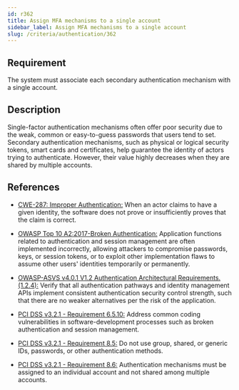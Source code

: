 ```yaml
---
id: r362
title: Assign MFA mechanisms to a single account
sidebar_label: Assign MFA mechanisms to a single account
slug: /criteria/authentication/362
---
```


## Requirement

The system must associate
each secondary authentication mechanism
with a single account.

## Description

Single-factor authentication mechanisms
often offer poor security
due to the weak, common
or easy-to-guess passwords
that users tend to set.
Secondary authentication mechanisms,
such as physical
or logical security tokens,
smart cards and certificates,
help guarantee the identity of actors
trying to authenticate.
However,
their value highly decreases
when they are shared
by multiple accounts.

## References

- [CWE-287: Improper Authentication:](https://cwe.mitre.org/data/definitions/287.html)
When an actor claims to have a given identity,
the software does not prove
or insufficiently proves
that the claim is correct.

- [OWASP Top 10 A2:2017-Broken Authentication:](https://owasp.org/www-project-top-ten/OWASP_Top_Ten_2017/Top_10-2017_A2-Broken_Authentication)
Application functions related to authentication
and session management
are often implemented incorrectly,
allowing attackers to compromise passwords, keys,
or session tokens,
or to exploit other implementation flaws
to assume other users' identities
temporarily or permanently.

- [OWASP-ASVS v4.0.1 V1.2 Authentication Architectural Requirements.(1.2.4):](https://owasp.org/www-project-application-security-verification-standard/)
Verify that all authentication pathways
and identity management APIs implement
consistent authentication security control strength,
such that there are no weaker alternatives
per the risk of the application.

- [PCI DSS v3.2.1 - Requirement 6.5.10:](https://www.pcisecuritystandards.org/documents/PCI_DSS_v3-2-1.pdf)
Address common coding vulnerabilities
in software-development processes
such as broken authentication
and session management.

- [PCI DSS v3.2.1 - Requirement 8.5:](https://www.pcisecuritystandards.org/documents/PCI_DSS_v3-2-1.pdf)
Do not use group, shared, 
or generic IDs, passwords,
or other authentication methods.

- [PCI DSS v3.2.1 - Requirement 8.6:](https://www.pcisecuritystandards.org/documents/PCI_DSS_v3-2-1.pdf)
Authentication mechanisms must be assigned
to an individual account
and not shared among multiple accounts.
